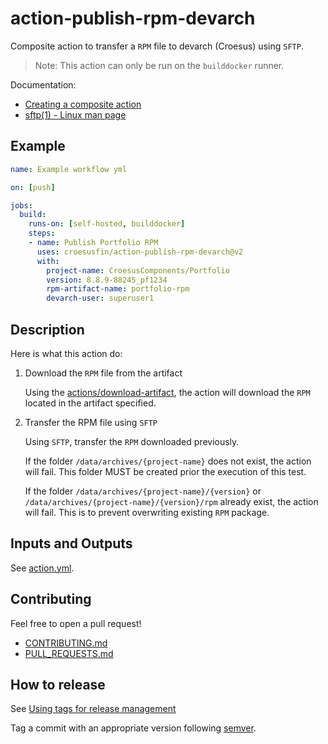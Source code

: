 # action-publish-rpm-devarch

Composite action to transfer a `RPM` file to devarch (Croesus) using `SFTP`.

> Note: This action can only be run on the `builddocker` runner.

Documentation:

- [Creating a composite action](https://docs.github.com/en/actions/creating-actions/creating-a-composite-action)
- [sftp(1) - Linux man page](https://linux.die.net/man/1/sftp)

## Example

```yaml
name: Example workflow yml

on: [push]

jobs:
  build:
    runs-on: [self-hosted, builddocker] 
    steps:
    - name: Publish Portfolio RPM
      uses: croesusfin/action-publish-rpm-devarch@v2
      with:
        project-name: CroesusComponents/Portfolio
        version: 8.8.9-88245_pf1234
        rpm-artifact-name: portfolio-rpm
        devarch-user: superuser1
```

## Description

Here is what this action do:

1. Download the `RPM` file from the artifact

   Using the [actions/download-artifact](https://github.com/actions/download-artifact), the action will download the `RPM` located in the artifact specified.

2. Transfer the RPM file using `SFTP`

   Using `SFTP`, transfer the `RPM` downloaded previously.

   If the folder `/data/archives/{project-name}` does not exist, the action will fail. This folder MUST be created prior the execution of this test.

   If the folder `/data/archives/{project-name}/{version}` or `/data/archives/{project-name}/{version}/rpm` already exist, the action will fail. This is to prevent overwriting existing `RPM` package.

## Inputs and Outputs

See [action.yml](./action.yaml).

## Contributing

Feel free to open a pull request!

- [CONTRIBUTING.md](https://github.com/croesusfin/tech-docs/blob/main/Semantic%20Release/CONTRIBUTING.md)
- [PULL_REQUESTS.md](https://github.com/croesusfin/tech-docs/blob/main/Semantic%20Release/PULL_REQUESTS.md)

## How to release

See [Using tags for release management](https://docs.github.com/en/actions/creating-actions/about-custom-actions#using-tags-for-release-management)

Tag a commit with an appropriate version following [semver](https://semver.org/).
